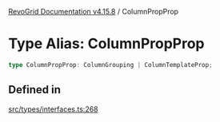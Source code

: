 [RevoGrid Documentation v4.15.8](README.md) / ColumnPropProp

# Type Alias: ColumnPropProp

```ts
type ColumnPropProp: ColumnGrouping | ColumnTemplateProp;
```

## Defined in

[src/types/interfaces.ts:268](https://github.com/revolist/revogrid/blob/2ac43d2713c9d394ff33675f959c6432bf5aa023/src/types/interfaces.ts#L268)
